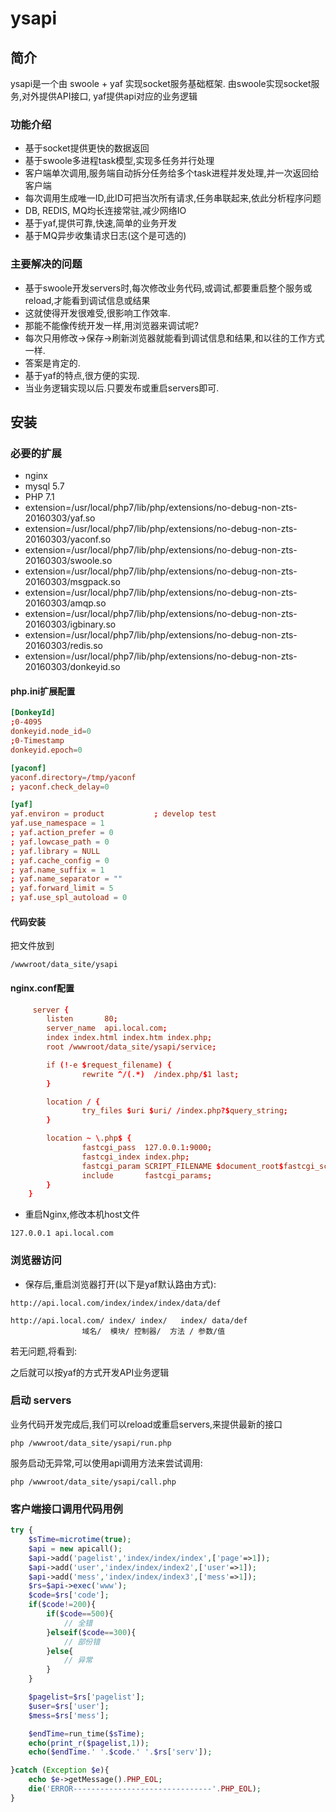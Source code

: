 ysapi
======

## 简介
ysapi是一个由 swoole + yaf 实现socket服务基础框架.
由swoole实现socket服务,对外提供API接口, yaf提供api对应的业务逻辑

### 功能介绍
* 基于socket提供更快的数据返回
* 基于swoole多进程task模型,实现多任务并行处理
* 客户端单次调用,服务端自动拆分任务给多个task进程并发处理,并一次返回给客户端
* 每次调用生成唯一ID,此ID可把当次所有请求,任务串联起来,依此分析程序问题
* DB, REDIS, MQ均长连接常驻,减少网络IO
* 基于yaf,提供可靠,快速,简单的业务开发
* 基于MQ异步收集请求日志(这个是可选的)

### 主要解决的问题
* 基于swoole开发servers时,每次修改业务代码,或调试,都要重启整个服务或reload,才能看到调试信息或结果
* 这就使得开发很难受,很影响工作效率.
* 那能不能像传统开发一样,用浏览器来调试呢?
* 每次只用修改->保存->刷新浏览器就能看到调试信息和结果,和以往的工作方式一样.
* 答案是肯定的.
* 基于yaf的特点,很方便的实现.
* 当业务逻辑实现以后.只要发布或重启servers即可.

## 安装
### 必要的扩展
* nginx
* mysql 5.7
* PHP 7.1
* extension=/usr/local/php7/lib/php/extensions/no-debug-non-zts-20160303/yaf.so
* extension=/usr/local/php7/lib/php/extensions/no-debug-non-zts-20160303/yaconf.so
* extension=/usr/local/php7/lib/php/extensions/no-debug-non-zts-20160303/swoole.so
* extension=/usr/local/php7/lib/php/extensions/no-debug-non-zts-20160303/msgpack.so
* extension=/usr/local/php7/lib/php/extensions/no-debug-non-zts-20160303/amqp.so
* extension=/usr/local/php7/lib/php/extensions/no-debug-non-zts-20160303/igbinary.so
* extension=/usr/local/php7/lib/php/extensions/no-debug-non-zts-20160303/redis.so
* extension=/usr/local/php7/lib/php/extensions/no-debug-non-zts-20160303/donkeyid.so

#### php.ini扩展配置
```conf
[DonkeyId]
;0-4095
donkeyid.node_id=0
;0-Timestamp
donkeyid.epoch=0

[yaconf]
yaconf.directory=/tmp/yaconf
; yaconf.check_delay=0

[yaf]
yaf.environ = product           ; develop test
yaf.use_namespace = 1
; yaf.action_prefer = 0
; yaf.lowcase_path = 0
; yaf.library = NULL
; yaf.cache_config = 0
; yaf.name_suffix = 1
; yaf.name_separator = ""
; yaf.forward_limit = 5
; yaf.use_spl_autoload = 0
```

#### 代码安装
把文件放到
```shell
/wwwroot/data_site/ysapi
```

#### nginx.conf配置
```conf
     server {
        listen       80;
        server_name  api.local.com;
        index index.html index.htm index.php;
        root /wwwroot/data_site/ysapi/service;

        if (!-e $request_filename) {
                rewrite ^/(.*)  /index.php/$1 last;
        }

        location / {
                try_files $uri $uri/ /index.php?$query_string;
        }

        location ~ \.php$ {
                fastcgi_pass  127.0.0.1:9000;
                fastcgi_index index.php;
                fastcgi_param SCRIPT_FILENAME $document_root$fastcgi_script_name;
                include       fastcgi_params;
        }
    }
```

* 重启Nginx,修改本机host文件
```shell
127.0.0.1 api.local.com
```

### 浏览器访问
* 保存后,重启浏览器打开(以下是yaf默认路由方式):
```
http://api.local.com/index/index/index/data/def

http://api.local.com/ index/ index/   index/ data/def
                域名/  模块/ 控制器/  方法 / 参数/值
```
若无问题,将看到:


之后就可以按yaf的方式开发API业务逻辑


### 启动 servers
业务代码开发完成后,我们可以reload或重启servers,来提供最新的接口
```shell
php /wwwroot/data_site/ysapi/run.php
```
服务启动无异常,可以使用api调用方法来尝试调用:
```shell
php /wwwroot/data_site/ysapi/call.php
```

### 客户端接口调用代码用例
```php
try {
    $sTime=microtime(true);
    $api = new apicall();
    $api->add('pagelist','index/index/index',['page'=>1]);
    $api->add('user','index/index/index2',['user'=>1]);
    $api->add('mess','index/index/index3',['mess'=>1]);
    $rs=$api->exec('www');
    $code=$rs['code'];
    if($code!=200){
        if($code==500){
            // 全错
        }elseif($code==300){
            // 部份错
        }else{
            // 异常
        }
    }

    $pagelist=$rs['pagelist'];
    $user=$rs['user'];
    $mess=$rs['mess'];

    $endTime=run_time($sTime);
    echo(print_r($pagelist,1));
    echo($endTime.' '.$code.' '.$rs['serv']);

}catch (Exception $e){
	echo $e->getMessage().PHP_EOL;
	die('ERROR-------------------------------'.PHP_EOL);
}
```
